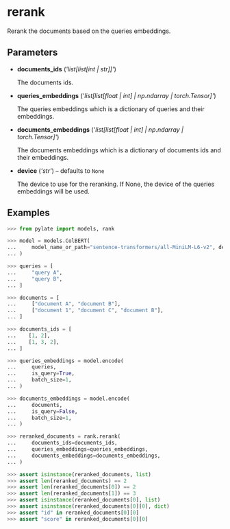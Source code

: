 # rerank

Rerank the documents based on the queries embeddings.



## Parameters

- **documents_ids** (*'list[list[int | str]]'*)

    The documents ids.

- **queries_embeddings** (*'list[list[float | int] | np.ndarray | torch.Tensor]'*)

    The queries embeddings which is a dictionary of queries and their embeddings.

- **documents_embeddings** (*'list[list[float | int] | np.ndarray | torch.Tensor]'*)

    The documents embeddings which is a dictionary of documents ids and their embeddings.

- **device** (*'str'*) – defaults to `None`

    The device to use for the reranking. If None, the device of the queries embeddings will be used.



## Examples

```python
>>> from pylate import models, rank

>>> model = models.ColBERT(
...     model_name_or_path="sentence-transformers/all-MiniLM-L6-v2", device="cpu"
... )

>>> queries = [
...     "query A",
...     "query B",
... ]

>>> documents = [
...     ["document A", "document B"],
...     ["document 1", "document C", "document B"],
... ]

>>> documents_ids = [
...    [1, 2],
...    [1, 3, 2],
... ]

>>> queries_embeddings = model.encode(
...     queries,
...     is_query=True,
...     batch_size=1,
... )

>>> documents_embeddings = model.encode(
...     documents,
...     is_query=False,
...     batch_size=1,
... )

>>> reranked_documents = rank.rerank(
...     documents_ids=documents_ids,
...     queries_embeddings=queries_embeddings,
...     documents_embeddings=documents_embeddings,
... )

>>> assert isinstance(reranked_documents, list)
>>> assert len(reranked_documents) == 2
>>> assert len(reranked_documents[0]) == 2
>>> assert len(reranked_documents[1]) == 3
>>> assert isinstance(reranked_documents[0], list)
>>> assert isinstance(reranked_documents[0][0], dict)
>>> assert "id" in reranked_documents[0][0]
>>> assert "score" in reranked_documents[0][0]
```
